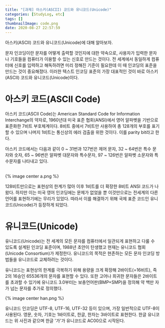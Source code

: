 ```yaml
---
title: "[과제] 아스키(ASCII) 코드와 유니코드(Unicode)"
categories: [StudyLog, etc]
tags: []
thumbnailImage: code.png
date: 2020-08-27 22:57:59
---
```


<!-- more -->

아스키(ASCII) 코드와 유니코드(Unicode)에 대해 알아보자.

<!-- excerpt -->
<!-- toc -->

문자 인코딩이란 문자를 어떻게 출력할 것인지에 대한 약속으로, 사용자가 입력한 문자나 기호들을 컴퓨터가 이용할 수 있는 신호로 만드는 것이다. 전 세계에서 동일하게 컴퓨터에 신호를 입력하고 해독하려면 미리 정해진 기준이 필요한데 이 때 인코딩의 표준을 만드는 것이 중요해졌다. 이러한 텍스트 인코딩 표준의 가장 대표적인 것이 바로 아스키(ASCII) 코드와 유니코드(Unicode)이다.

# 아스키 코드(ASCII Code)

아스키 코드(ASCII Code)는 American Standard Code for Information Interchange의 약자로, 1960년대 미국 표준 협회(ANSI)에서 영어 알파벳을 기반으로 표준화한 7비트 부호체계이다. 8비트 중에서 7비트만 사용하여 총 128개의 부호를 표기할 수 있으며 나머지 1비트는 통신상의 에러 검출을 위한 것이다. 이를 parity bit라고 한다.

아스키 코드에서는 다음과 같이 0 ~ 31번과 127번은 제어 문자, 32 ~ 64번은 특수 문자와 숫자, 65 ~ 96번은 알파벳 대문자와 특수문자, 97 ~ 126번은 알파벳 소문자와 특수문자를 나타내고 있다.

<br/>
{% image center a.png %}
<br/>

128비트만으로는 표현상의 한계가 많아 이후 1비트를 더 확장한 8비트 ANSI 코드가 나왔다. 하지만 이는 미국 영어 인코딩에는 문제가 없었을 뿐 이것만으로는 전세계의 다른 언어를 표현하기에는 무리가 있었다. 따라서 이를 해결하기 위해 국제 표준 코드인 유니코드(Unicode)가 등장하게 되었다.

# 유니코드(Unicode)


유니코드(Unicode)는 전 세계의 모든 문자를 컴퓨터에서 일관되게 표현하고 다룰 수 있도록 설계된 인코딩 표준이며, 1988년 초안이 탄생했고 현재는 유니코드 협회(Unicode Consortium)가 제정한다. 유니코드의 목적은 현존하는 모든 문자 인코딩 방법들을 유니코드로 교체하려는 것이다.

유니코드는 표현상의 한계를 극복하기 위해 용량을 크게 확장해 2바이트(=16비트), 즉 2의 16승인 65536개의 문자를 표현할 수 있다. 또한 고어나 희귀한 문자들은 2바이트를 초과할 수 있기에 유니코드 3.0부터는 보충언어판(BMP+SMP)을 정의해 약 백만 자가 넘는 문자를 추가로 정의했다.

{% image center han.png %}

유니코드 인코딩은 UTF-8, UTF-16, UTF-32 등이 있으며, 가장 일반적으로 UTF-8이 사용된다. 영문, 숫자, 기호는 1바이트로, 한글, 한자는 3바이트로 표현한다. 한글 유니코드는 위 사진과 같으며 한글 '가'가 유니코드로 AC00으로 시작된다.
